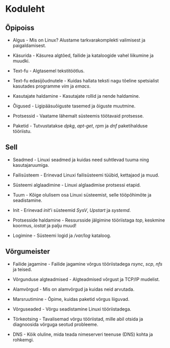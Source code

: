 # Koduleht

## Õpipoiss

* Algus - Mis on Linux? Alustame tarkvarakomplekti valimisest ja paigaldamisest.

* Käsurida - Käsurea algtõed, failide ja kataloogide vahel liikumine ja muudki.

* Text-fu - Algtasemel tekstitöötlus.

* Text-fu edasijõudnutele - Kuidas hallata teksti nagu tõeline spetsialist kasutades programme <i>vim</i> ja <i>emacs</i>.

* Kasutajate haldamine - Kasutajate rollid ja nende haldamine.

* Õigused - Ligipääsuõiguste tasemed ja õiguste muutmine.

* Protsessid - Vaatame lähemalt süsteemis töötavaid protsesse.

* Paketid - Tutvustatakse <i>dpkg</i>, <i>apt-get</i>, <i>rpm</i> ja <i>dnf</i> paketihalduse tööriistu.

## Sell

* Seadmed - Linuxi seadmed ja kuidas need suhtlevad tuuma ning kasutajaruumiga.

* Failisüsteem - Erinevad Linuxi failisüsteemi tüübid, kettajaod ja muud.

* Süsteemi alglaadimine - Linuxi alglaadimise protsessi etapid.

* Tuum - Kõige olulisem osa Linuxi süsteemist, selle tööpõhimõte ja seadistamine.

* Init - Erinevad <i>init</i>'i süsteemid <i>SysV</i>, <i>Upstart</i> ja <i>systemd</i>.

* Protsesside haldamine - Ressursside jälgimine tööriistaga <i>top</i>, keskmine koormus, <i>iostat</i> ja palju muud!

* Logimine - Süsteemi logid ja <i>/var/log</i> kataloog.

## Võrgumeister

* Failide jagamine - Failide jagamine võrgus tööriistadega <i>rsync</i>, <i>scp</i>, <i>nfs</i> ja teised.

* Võrgunduse algteadmised - Algteadmised võrgust ja TCP/IP mudelist.

* Alamvõrgud - Mis on alamvõrgud ja kuidas neid arvutada.

* Marsruutimine - Õpime, kuidas paketid võrgus liiguvad.

* Võrguseaded - Võrgu seadistamine Linuxi tööriistadega.

* Tõrkeotsing - Tavalisemad võrgu tööriistad, mille abil otsida ja diagnoosida võrguga seotud probleeme.

* DNS - Kõik oluline, mida teada nimeserveri teenuse (DNS) kohta ja rohkemgi.
